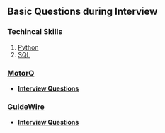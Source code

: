 ## Basic Questions during Interview

### Techincal Skills

1. [Python](https://www.python.org/)
2. [SQL](https://en.wikipedia.org/wiki/SQL)

### [MotorQ](https://motorq.co/)
* **[Interview Questions](https://github.com/santhoshse7en/Interview-Questions/blob/master/Basic%20Questions/MotorQ.md)**

### [GuideWire](https://www.guidewire.com/)
* **[Interview Questions](https://github.com/santhoshse7en/Interview-Questions/blob/master/Basic%20Questions/GuideWire.md)**
